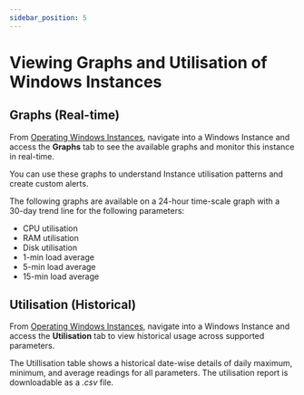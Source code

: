 ```yaml
---
sidebar_position: 5
---
```

# Viewing Graphs and Utilisation of Windows Instances

## Graphs (Real-time)

From [Operating Windows Instances](AboutWindowsInstances), navigate into a Windows Instance and access the **Graphs** tab to see the available graphs and monitor this instance in real-time.

You can use these graphs to understand Instance utilisation patterns and create custom alerts.

The following graphs are available on a 24-hour time-scale graph with a 30-day trend line for the following parameters:

- CPU utilisation
- RAM utilisation
- Disk utilisation
- 1-min load average
- 5-min load average
- 15-min load average

## Utilisation (Historical)

From [Operating Windows Instances](AboutWindowsInstances), navigate into a Windows Instance and access the **Utilisation** tab to view historical usage across supported parameters.

The Utillisation table shows a historical date-wise details of daily maximum, minimum, and average readings for all parameters. The utilisation report is downloadable as a _.csv_ file.

